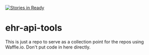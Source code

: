 [![Stories in Ready](https://badge.waffle.io/covermymeds/ehr-api-tools.png?label=ready&title=Ready)](https://waffle.io/covermymeds/ehr-api-tools)
# ehr-api-tools
This is just a repo to serve as a collection point for the repos using Waffle.io. Don't put code in here directly.
